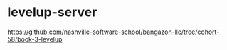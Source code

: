 # levelup-server

https://github.com/nashville-software-school/bangazon-llc/tree/cohort-58/book-3-levelup
